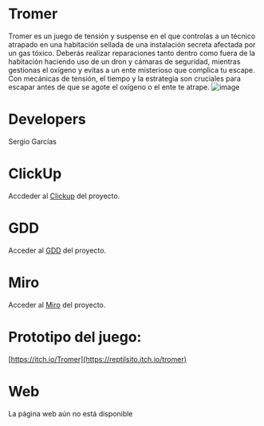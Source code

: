 # Tromer
Tromer es un juego de tensión y suspense en el que controlas a un técnico atrapado en una habitación sellada de una instalación secreta afectada por un gas tóxico. Deberás realizar reparaciones tanto dentro como fuera de la habitación haciendo uso de un dron y cámaras de seguridad, mientras gestionas el oxígeno y evitas a un ente misterioso que complica tu escape. Con mecánicas de tensión, el tiempo y la estrategia son cruciales para escapar antes de que se agote el oxígeno o el ente te atrape.
![image](https://github.com/user-attachments/assets/e9e2d7a7-3a6c-4b4b-9e5a-326b32727d7a)

# Developers
Sergio Garcías

# ClickUp
Accdeder al [Clickup](https://app.clickup.com/9012482400/v/o/s/90122018752) del proyecto.

# GDD
Acceder al [GDD](https://docs.google.com/document/d/15-h4po_SSFAY2gdv4eAtcLt9I7rMMNudFp2nz-U9Ck8/edit?tab=t.0) del proyecto.

# Miro
Acceder al [Miro](https://miro.com/app/board/uXjVLIDNqaE=/) del proyecto.

# Prototipo del juego:
[https://itch.io/Tromer](https://reptilsito.itch.io/tromer)

# Web
La página web aún no está disponible
